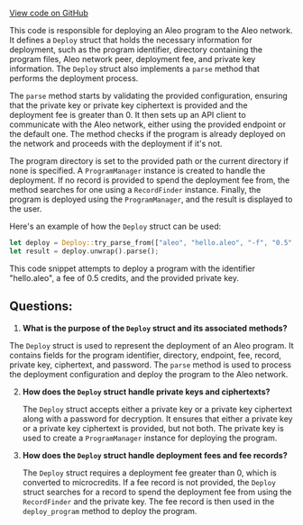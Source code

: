 [View code on GitHub](https://github.com/AleoHQ/aleo/cli/commands/deploy.rs)

This code is responsible for deploying an Aleo program to the Aleo network. It defines a `Deploy` struct that holds the necessary information for deployment, such as the program identifier, directory containing the program files, Aleo network peer, deployment fee, and private key information. The `Deploy` struct also implements a `parse` method that performs the deployment process.

The `parse` method starts by validating the provided configuration, ensuring that the private key or private key ciphertext is provided and the deployment fee is greater than 0. It then sets up an API client to communicate with the Aleo network, either using the provided endpoint or the default one. The method checks if the program is already deployed on the network and proceeds with the deployment if it's not.

The program directory is set to the provided path or the current directory if none is specified. A `ProgramManager` instance is created to handle the deployment. If no record is provided to spend the deployment fee from, the method searches for one using a `RecordFinder` instance. Finally, the program is deployed using the `ProgramManager`, and the result is displayed to the user.

Here's an example of how the `Deploy` struct can be used:

```rust
let deploy = Deploy::try_parse_from(["aleo", "hello.aleo", "-f", "0.5", "-k", &private_key.to_string()]);
let result = deploy.unwrap().parse();
```

This code snippet attempts to deploy a program with the identifier "hello.aleo", a fee of 0.5 credits, and the provided private key.
## Questions: 
 1. **What is the purpose of the `Deploy` struct and its associated methods?**

   The `Deploy` struct is used to represent the deployment of an Aleo program. It contains fields for the program identifier, directory, endpoint, fee, record, private key, ciphertext, and password. The `parse` method is used to process the deployment configuration and deploy the program to the Aleo network.

2. **How does the `Deploy` struct handle private keys and ciphertexts?**

   The `Deploy` struct accepts either a private key or a private key ciphertext along with a password for decryption. It ensures that either a private key or a private key ciphertext is provided, but not both. The private key is used to create a `ProgramManager` instance for deploying the program.

3. **How does the `Deploy` struct handle deployment fees and fee records?**

   The `Deploy` struct requires a deployment fee greater than 0, which is converted to microcredits. If a fee record is not provided, the `Deploy` struct searches for a record to spend the deployment fee from using the `RecordFinder` and the private key. The fee record is then used in the `deploy_program` method to deploy the program.